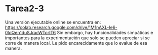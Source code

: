 # Tarea2-3
Una versión ejecutable online se encuentra en: https://colab.research.google.com/drive/1M1nAXL-Ie6-0ldQen1duSJracWTorIT6
Sin embargo, hay funcionalidades simpáticas e importantes para la experimentación que solo se pueden apreciar si se corre de manera local. Le pido encarecidamente que lo evalue de esa manera.
